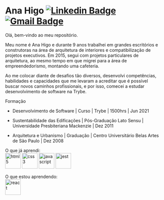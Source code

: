 # Ana Higo [![Linkedin Badge](https://img.shields.io/badge/-anahigo-blue?style=flat-square&logo=Linkedin&logoColor=white&link=https://www.linkedin.com/in/ana-higo/)](https://www.linkedin.com/in/ana-higo/) [![Gmail Badge](https://img.shields.io/badge/-anacris.higo@gmail.com-c14438?style=flat-square&logo=Gmail&logoColor=white&link=mailto:anacris.higo@gmail.com)](mailto:anacris.higo@gmail.com)

Olá, bem-vindo ao meu repositório.

Meu nome é Ana Higo e durante 9 anos trabalhei em grandes escritórios e construtoras na área de arquitetura de interiores e compatibilização de projetos executivos. Em 2015, segui com projetos particulares de arquitetura, ao mesmo tempo em que migrei para a área de empreendedorismo, montando uma cafeteria.

Ao me colocar diante de desafios tão diversos, desenvolvi competências, habilidades e capacidades que me levaram a acreditar que é possível buscar novos caminhos profissionais, e por isso, comecei a estudar desenvolvimento de software na Trybe.

Formação
- Desenvolvimento de Software | Curso | Trybe | 1500hrs | Jun 2021

- Sustentabilidade das Edificações | Pós-Graduação Lato Sensu | Universidade Presbiteriana Mackenzie | Dez 2011

- Arquitetura e Urbanismo | Graduação | Centro Universitário Belas Artes de São Paulo | Dez 2008

O que já aprendi:
<br />
<img title="HTML5" src="https://devicons.github.io/devicon/devicon.git/icons/html5/html5-original-wordmark.svg" alt="html5" width="50" height="50"/>
<img title="CSS3" src="https://devicons.github.io/devicon/devicon.git/icons/css3/css3-original-wordmark.svg" alt="css3" width="50" height="50"/> 
<img title="Javascript" src="https://devicons.github.io/devicon/devicon.git/icons/javascript/javascript-original.svg" alt="javascript" width="50" height="50"/> 
<img title="Jest" src="https://www.learnstorybook.com/intro-to-storybook/logo-jest.png" alt="jest" width="50" height="50" />

O que estou aprendendo:
<br />
<img title="ReactJS" src="https://devicons.github.io/devicon/devicon.git/icons/react/react-original-wordmark.svg" alt="react" width="50" height="50"/> 
